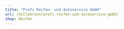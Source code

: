 ```yaml
---
title: "Profi Reifen- und Autoservice GmbH"
url: /hollabrunn/profi-reifen-und-autoservice-gmbh/
shop: Reifen
---
```

